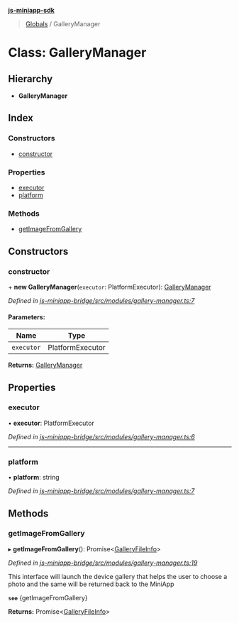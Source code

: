 **[js-miniapp-sdk](../README.md)**

> [Globals](../README.md) / GalleryManager

# Class: GalleryManager

## Hierarchy

* **GalleryManager**

## Index

### Constructors

* [constructor](gallerymanager.md#constructor)

### Properties

* [executor](gallerymanager.md#executor)
* [platform](gallerymanager.md#platform)

### Methods

* [getImageFromGallery](gallerymanager.md#getimagefromgallery)

## Constructors

### constructor

\+ **new GalleryManager**(`executor`: PlatformExecutor): [GalleryManager](gallerymanager.md)

*Defined in [js-miniapp-bridge/src/modules/gallery-manager.ts:7](https://github.com/rakutentech/js-miniapp/blob/f59f350/js-miniapp-bridge/src/modules/gallery-manager.ts#L7)*

#### Parameters:

Name | Type |
------ | ------ |
`executor` | PlatformExecutor |

**Returns:** [GalleryManager](gallerymanager.md)

## Properties

### executor

•  **executor**: PlatformExecutor

*Defined in [js-miniapp-bridge/src/modules/gallery-manager.ts:6](https://github.com/rakutentech/js-miniapp/blob/f59f350/js-miniapp-bridge/src/modules/gallery-manager.ts#L6)*

___

### platform

•  **platform**: string

*Defined in [js-miniapp-bridge/src/modules/gallery-manager.ts:7](https://github.com/rakutentech/js-miniapp/blob/f59f350/js-miniapp-bridge/src/modules/gallery-manager.ts#L7)*

## Methods

### getImageFromGallery

▸ **getImageFromGallery**(): Promise\<[GalleryFileInfo](../interfaces/galleryfileinfo.md)>

*Defined in [js-miniapp-bridge/src/modules/gallery-manager.ts:19](https://github.com/rakutentech/js-miniapp/blob/f59f350/js-miniapp-bridge/src/modules/gallery-manager.ts#L19)*

This interface will launch the device gallery that helps the
user to choose a photo and the same will be returned back to the MiniApp

**`see`** {getImageFromGallery}

**Returns:** Promise\<[GalleryFileInfo](../interfaces/galleryfileinfo.md)>
